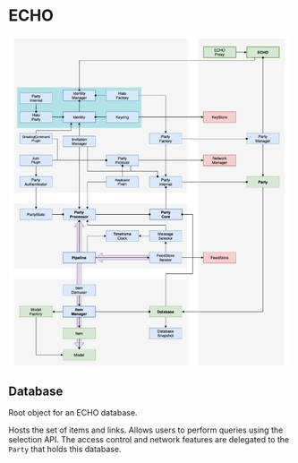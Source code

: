 # ECHO

<img src="../assets/diagrams/echo-architecture.drawio.png">

## Database

Root object for an ECHO database.

Hosts the set of items and links.
Allows users to perform queries using the selection API.
The access control and network features are delegated to the `Party` that holds this database.

